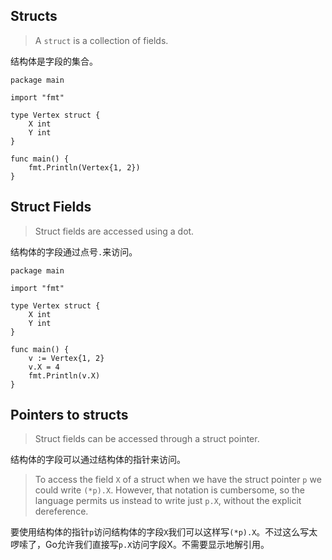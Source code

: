 ## Structs

> A `struct` is a collection of fields.

结构体是字段的集合。

```
package main

import "fmt"

type Vertex struct {
	X int
	Y int
}

func main() {
	fmt.Println(Vertex{1, 2})
}
```

## Struct Fields

> Struct fields are accessed using a dot.

结构体的字段通过点号`.`来访问。

```
package main

import "fmt"

type Vertex struct {
	X int
	Y int
}

func main() {
	v := Vertex{1, 2}
	v.X = 4
	fmt.Println(v.X)
}
```

##  Pointers to structs

> Struct fields can be accessed through a struct pointer.

结构体的字段可以通过结构体的指针来访问。

> To access the field `X` of a struct when we have the struct pointer `p` we could write `(*p).X`. However, that notation is cumbersome, so the language permits us instead to write just `p.X`, without the explicit dereference.

要使用结构体的指针`p`访问结构体的字段`X`我们可以这样写`(*p).X`。不过这么写太啰嗦了，Go允许我们直接写`p.X`访问字段X。不需要显示地解引用。
